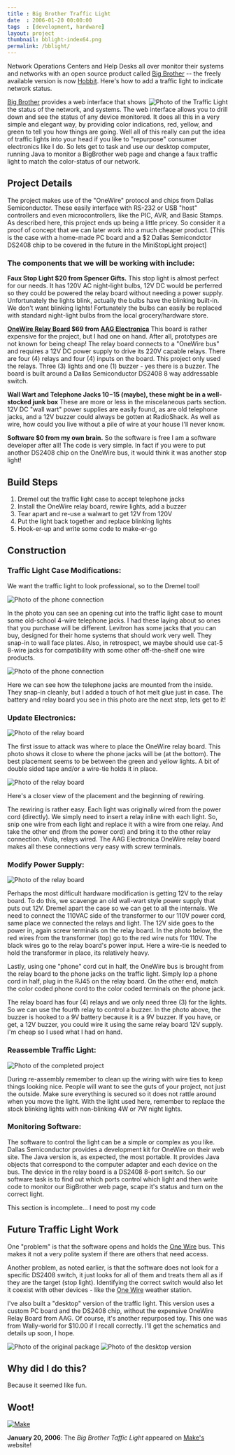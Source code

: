 ```yaml
---
title : Big Brother Traffic Light
date  : 2006-01-20 00:00:00
tags  : [development, hardware]
layout: project
thumbnail: bblight-index64.png
permalink: /bblight/
---
```

Network Operations Centers and Help Desks all over monitor their systems and networks with an open source product called [Big Brother][bigbrother] -- the freely available version is now [Hobbit][hobbit]. Here's how to add a traffic light to indicate network status.

<img style="float: right;" src="{{site.baseurl}}/assets/bblight-LightComplete1.png" alt="Photo of the Traffic Light" />

[Big Brother][bigbrother] provides a web interface that shows the status of the network, and systems. The web interface allows you to drill down and see the status of any device monitored. It does all this in a very simple and elegant way, by providing color indications, red, yellow, and green to tell you how things are going. Well all of this really can put the idea of traffic lights into your head if you like to "repurpose" consumer electronics like I do. So lets get to task and use our desktop computer, running Java to monitor a BigBrother web page and change a faux traffic light to match the color-status of our network.

## Project Details
The project makes use of the "OneWire" protocol and chips from Dallas Semiconductor. These easily interface with RS-232 or USB "host" controllers and even microcontrollers, like the PIC, AVR, and Basic Stamps. As described here, this project ends up being a little pricey. So  consider it a proof of concept that we can later work into a much cheaper product. [This is the case with a home-made PC board and a $2 Dallas Semicondctor DS2408 chip to be covered in the future in the MiniStopLight project]

### The components that we will be working with include:

**Faux Stop Light $20 from Spencer Gifts.**
This stop light is almost perfect for our needs. It has 120V AC night-light bulbs, 12V DC would be perferred so they could be powered the relay board without needing a power supply. Unfortunately the lights blink, actually the bulbs have the blinking built-in. We don't want blinking lights! Fortunately the bulbs can easily be replaced with standard night-light bulbs from the local grocery/hardware store.

**<a href="http://www.aagelectronica.com/aag/index.html">OneWire Relay Board</a> $69 from <a href="http://www.aagelectronica.com">AAG Electronica</a>**
This board is rather expensive for the project, but I had one on hand. After all, prototypes are not known for being cheap! The relay board connects to a "OneWire bus" and requires a 12V DC power supply to drive its 220V capable relays. There are four (4) relays and four (4) inputs on the board. This project only used the relays. Three (3) lights and one (1) buzzer - yes there is a buzzer. The board is built around a Dallas Semiconductor DS2408 8 way addressable switch.

**Wall Wart and Telephone Jacks $10-$15 (maybe), these might be in a well-stocked junk box**
These are more or less in the miscelaneous parts section. 12V DC "wall wart" power supplies are easily found, as are old telephone jacks, and a 12V buzzer could always be gotten at RadioShack. As well as wire, how could you live without a pile of wire at your house I'll never know.

**Software $0 from my own brain.**
So the software is free I am a software developer after all! The code is very simple. In fact if you were to put another DS2408 chip on the OneWire bus, it would think it was another stop light!

## Build Steps

1. Dremel out the traffic light case to accept telephone jacks
2. Install the OneWire relay board, rewire lights, add a buzzer
3. Tear apart and re-use a walwart to get 12V from 120V
4. Put the light back together and replace blinking lights
5. Hook-er-up and write some code to make-er-go

## Construction

### Traffic Light Case Modifications:

We want the traffic light to look professional, so to the Dremel tool!

![Photo of the phone connection]({{site.baseurl}}/assets/bblight-PhoneConnection1.png)

In the photo you can see an opening cut into the traffic light case to mount some old-school 4-wire telephone jacks. I had these laying about so ones that you purchase will be different. Levitron has some jacks that you can buy, designed for their home systems that should work very well. They snap-in to wall face plates. Also, in retrospect, we maybe should use cat-5 8-wire jacks for compatibility with some other off-the-shelf one wire products.

![Photo of the phone connection]({{site.baseurl}}/assets/bblight-PhoneConnection2.png)

Here we can see how the telephone jacks are mounted from the inside. They snap-in cleanly, but I added a touch of hot melt glue just in case. The battery and relay board you see in this photo are the next step, lets get to it!

### Update Electronics:

![Photo of the relay board]({{site.baseurl}}/assets/bblight-RelayBoard3.png)

The first issue to attack was where to place the OneWire relay board. This photo shows it close to where the phone jacks will be (at the bottom). The best placement seems to be between the green and yellow lights. A bit of double sided tape and/or a wire-tie holds it in place.

![Photo of the relay board]({{site.baseurl}}/assets/bblight-RelayBoard2.png)

Here's a closer view of the placement and the beginning of rewiring.

The rewiring is rather easy. Each light was originally wired from the power cord (directly). We simply need to insert a relay inline with each light. So, snip one wire from each light and replace it with a wire from one relay. And take the other end (from the power cord) and bring it to the other relay connection. Viola, relays wired. The AAG Electronica OneWire relay board makes all these connections very easy with screw terminals.

### Modify Power Supply:

![Photo of the relay board]({{site.baseurl}}/assets/bblight-RelayBoard1.png)

Perhaps the most difficult hardware modification is getting 12V to the relay board. To do this, we scavenge an old wall-wart style power supply that puts out 12V. Dremel apart the case so we can get to all the internals. We need to connect the 110VAC side of the transformer to our 110V power cord, same place we connected the relays and light. The 12V side goes to the power in, again screw terminals on the relay board. In the photo below, the red wires from the transformer (top) go to the red wire nuts for 110V. The black wires go to the relay board's power input. Here a wire-tie is needed to hold the transformer in place, its relatively heavy.

Lastly, using one "phone" cord cut in half, the OneWire bus is brought from the relay board to the phone jacks on the traffic light. Simply lop a phone cord in half, plug in the RJ45 on the relay board. On the other end, match the color coded phone cord to the color coded terminals on the phone jack.

The relay board has four (4) relays and we only need three (3) for the lights. So we can use the fourth relay to control a buzzer. In the photo above, the buzzer is hooked to a 9V battery because it is a 9V buzzer. If you have, or get, a 12V buzzer, you could wire it using the same relay board 12V supply. I'm cheap so I used what I had on hand.

### Reassemble Traffic Light:

![Photo of the completed project]({{site.baseurl}}/assets/bblight-LightComplete1.png)

During re-assembly remember to clean up the wiring with wire ties to keep things looking nice. People will want to see the guts of your project, not just the outside. Make sure everything is secured so it does not rattle around when you move the light. With the light used here, remember to replace the stock blinking lights with non-blinking 4W or 7W night lights.

### Monitoring Software:
The software to control the light can be a simple or complex as you like. Dallas Semiconductor provides a development kit for OneWire on their web site. The Java version is, as expected, the most portable. It provides Java objects that correspond to the computer adapter and each device on the bus. The device in the relay board is a DS2408 8-port switch. So our software task is to find out which ports control which light and then write code to monitor our BigBrother web page, scape it's status and turn on the correct light.

This section is incomplete... I need to post my code

## Future Traffic Light Work
One "problem" is that the software opens and holds the [One Wire][onewire] bus. This makes it not a very polite system if there are others that need access.

Another problem, as noted earlier, is that the software does not look for a specific DS2408 switch, it just looks for all of them and treats them all as if they are the target (stop light). Identifying the correct switch would also let it coexist with other devices - like the [One Wire][onewire] weather station.

I've also built a "desktop" version of the traffic light. This version uses a custom PC board and the DS2408 chip, without the expensive OneWire Relay Board from AAG. Of course, it's another repurposed toy. This one was from Wally-world for $10.00 if I recall correctly. I'll get the schematics and details up soon, I hope.

![Photo of the original package]({{site.baseurl}}/assets/bblight-DesktopTrafficLight01.png)
![Photo of the desktop version]({{site.baseurl}}/assets/bblight-DesktopTrafficLight02.png)

## Why did I do this?

Because it seemed like fun.

## Woot!

[![Make](https://s0.wp.com/wp-content/themes/vip/makeblog/img/make-logo.png)][make-article]

**January 20, 2006**: The _Big Brother Taffic Light_ appeared on [Make's][make-article] website!



 [bigbrother]: href="http://www.bb4.org/
 [hobbit]: http://hobbitmon.sourceforge.net
 [onewire]: http://www.maxim-ic.com/1-Wire.cfm
 [make]: http://makezine.com
 [make-article]: http://makezine.com/2006/01/20/make-a-bigbrother-traffic/
